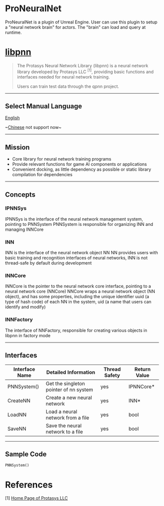 # ProNeuralNet

ProNeuralNet is a plugin of Unreal Engine. User can use this plugin to setup a "neural network brain" for actors. The "brain" can load and query at runtime.

# [libpnn](./libpnn.md)

>The Protasys Neural Network Library (libpnn) is a neural network library developed by Protasys LLC <sup>[1]</sup>, providing basic functions and interfaces needed for neural network training.
>
>Users can train test data through the qpnn project.

---

## Select Manual Language

[English](./readme.md)

~[Chinese](./readme_ch.md) not support now~

---
## Mission

* Core library for neural network training programs
* Provide relevant functions for game AI components or applications
* Convenient docking, as little dependency as possible or static library compilation for dependencies

---

## Concepts

### IPNNSys

IPNNSys is the interface of the neural network management system, pointing to PNNSystem
PNNSystem is responsible for organizing INN and managing INNCore

### INN
INN is the interface of the neural network object NN
NN provides users with basic training and recognition interfaces of neural networks, INN is not thread-safe by default during development

### INNCore
INNCore is the pointer to the neural network core interface, pointing to a neural network core (NNCore)
NNCore wraps a neural network object (NN object), and has some properties, including the unique identifier uuid (a type of hash code) of each NN in the system, uid (a name that users can identify and modify)

### INNFactory

The interface of NNFactory, responsible for creating various objects in libpnn in factory mode

---

## Interfaces

| Interface Name | Detailed Information | Thread Safety | Return Value |
| -- |--| --|--|
| PNNSystem() | Get the singleton pointer of nn system | yes | IPNNCore* |
| CreateNN | Create a new neural network | yes | INN* |
| LoadNN | Load a neural network from a file | yes | bool |
| SaveNN | Save the neural network to a file | yes | bool |

---
## Sample Code

```
PNNSystem()
```




# References

[1] [Home Page of Protasys LLC ](https://protasys.github.io/)


